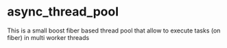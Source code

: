# async_thread_pool
This is a small boost fiber based thread pool that allow to execute tasks (on fiber) in multi worker threads
